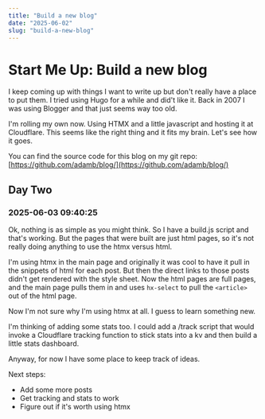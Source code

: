 ```yaml
---
title: "Build a new blog"
date: "2025-06-02"
slug: "build-a-new-blog"
---
```


# Start Me Up:  Build a new blog

I keep coming up with things I want to write up but don't really have a place to put them.  I tried using Hugo for a while and did't like it.  Back in 2007 I was using Blogger and that just seems way too old.

I'm rolling my own now.  Using HTMX and a little javascript and hosting it at Cloudflare.  This seems like the right thing and it fits my brain.  Let's see how it goes.

You can find the source code for this blog on my git repo:  
[https://github.com/adamb/blog/](https://github.com/adamb/blog/)


## Day Two
### 2025-06-03 09:40:25

Ok, nothing is as simple as you might think.  So I have a build.js script and that's working.  But the pages that were built are just html pages, so it's not really doing anything to use the htmx versus html.  

I'm using htmx in the main page and originally it was cool to have it pull in the snippets of html for each post. But then the direct links to those posts didn't get rendered with the style sheet.  Now the html pages are full pages, and the main page pulls them in and uses `hx-select` to pull the `<article>` out of the html page.  

Now I'm not sure why I'm using htmx at all.  I guess to learn something new.  

I'm thinking of adding some stats too.  I could add a /track script that would invoke a Cloudflare tracking function to stick stats into a kv and then build a little stats dashboard.

Anyway, for now I have some place to keep track of ideas.  

Next steps:

- Add some more posts
- Get tracking and stats to work
- Figure out if it's worth using htmx







